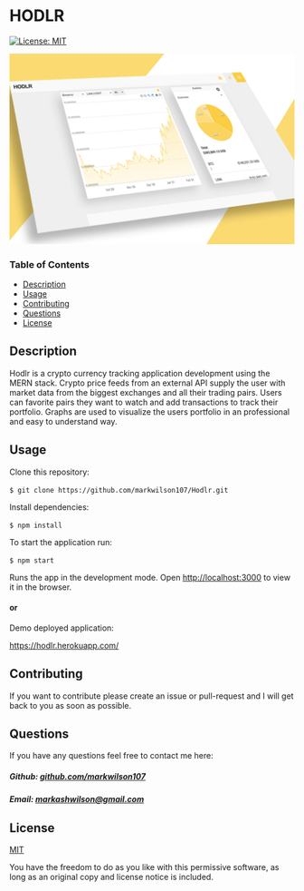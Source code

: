 # HODLR

[![License: MIT](https://img.shields.io/badge/License-MIT-yellow.svg)](https://opensource.org/licenses/MIT)

![Image of Application](https://github.com/markwilson107/Hodlr/blob/main/images/application-image.png)

### Table of Contents

- [Description](#description)
- [Usage](#usage)
- [Contributing](#contributing)
- [Questions](#questions)
- [License](#license)

## Description

Hodlr is a crypto currency tracking application development using the MERN stack. Crypto price feeds from an external API supply the user with market data from the biggest exchanges and all their trading pairs.
Users can favorite pairs they want to watch and add transactions to track their portfolio.
Graphs are used to visualize the users portfolio in an professional and easy to understand way. 

## Usage

Clone this repository:

`$ git clone https://github.com/markwilson107/Hodlr.git`

Install dependencies:

`$ npm install`

To start the application run:

`$ npm start`

Runs the app in the development mode.
Open [http://localhost:3000](http://localhost:3000) to view it in the browser.

#### or

Demo deployed application:

https://hodlr.herokuapp.com/

## Contributing

If you want to contribute please create an issue or pull-request and I will get back to you as soon as possible.

## Questions

If you have any questions feel free to contact me here:

 ##### Github: [github.com/markwilson107](https://github.com/markwilson107)

 ##### Email: [markashwilson@gmail.com](mailto:markashwilson@gmail.com?subject=[GitHub])

## License

[MIT](https://opensource.org/licenses/MIT)

You have the freedom to do as you like with this permissive software, as long as an original copy and license notice is included.

